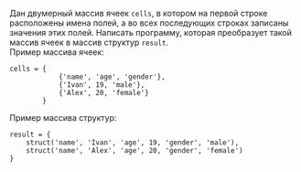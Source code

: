 Дан двумерный массив ячеек `cells`, в котором на первой строке расположены имена полей, а во всех последующих строках записаны значения этих полей. Написать программу, которая преобразует такой массив ячеек в массив структур `result`.  
Пример массива ячеек:
```
cells = {
            {'name', 'age', 'gender'}, 
            {'Ivan', 19, 'male'}, 
            {'Alex', 20, 'female'}
        }
```
Пример массива структур:
```
result = {
    struct('name', 'Ivan', 'age', 19, 'gender', 'male'), 
    struct('name', 'Alex', 'age', 20, 'gender', 'female')
}
```